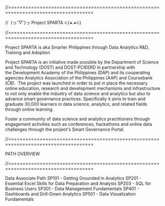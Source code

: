 //====================================================================================

//  (っ˘▽˘)っ Project SPARTA ⊂(◕.◕⊂)

//====================================================================================

Project SPARTA is aka Smarter Philippines through Data Analytics R&D, Training and Adoption 

Project SPARTA is an initiative made possible by the Department of Science and Technology (DOST) and DOST-PCIEERD in partnership with the Development Academy of the Philippines (DAP) and its cooperating agencies Analytics Association of the Philippines (AAP) and Coursebank (CB). 
The project was launched in order to put in place the necessary online education, research and development mechanisms and infrastructure to not only enable the industry of data science and analytics but also to advance smart governance practices.
Specifically it aims to train and graduate 30,000 learners in data science, analytics, and related fields through online learning. 

Foster a community of data science and analytics practitioners through engagement activities such as conferences, hackathons and online data challenges through the project's Smart Governance Portal.


//====================================================================================

PATH OVERVIEW

//====================================================================================

Data Associate Path
SP101 - Getting Grounded in Analytics
SP201 - Essential Excel Skills for Data Preparation and Analysis
SP203 - SQL for Business Users
SP301 - Data Management Fundamentals
SP401 - Dashboards and Drill-Down Analytics
SP501 - Data Visualization Fundamentals

